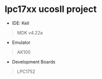 # lpc17xx ucosII project

- IDE: Keil 
> MDK v4.22a
- Emulator
> AK100
- Development Boards
> LPC1752
